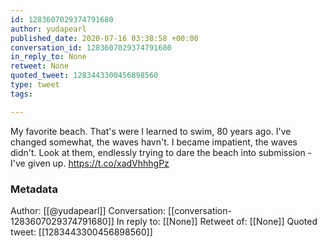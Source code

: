 ```yaml
---
id: 1283607029374791680
author: yudapearl
published_date: 2020-07-16 03:38:58 +00:00
conversation_id: 1283607029374791680
in_reply_to: None
retweet: None
quoted_tweet: 1283443300456898560
type: tweet
tags:

---
```


My favorite beach. That's were I learned to swim, 80 years ago. I've changed somewhat, the waves havn't. I became impatient, the waves didn't. Look at them, endlessly trying to dare the beach into submission - I've given up. https://t.co/xadVhhhgPz

### Metadata

Author: [[@yudapearl]]
Conversation: [[conversation-1283607029374791680]]
In reply to: [[None]]
Retweet of: [[None]]
Quoted tweet: [[1283443300456898560]]

